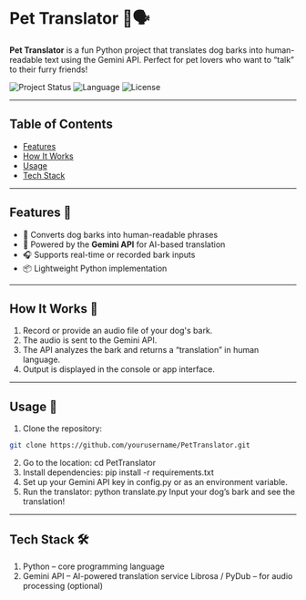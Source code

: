 # Pet Translator 🐶🗣️

**Pet Translator** is a fun Python project that translates dog barks into human-readable text using the Gemini API. Perfect for pet lovers who want to “talk” to their furry friends!  

![Project Status](https://img.shields.io/badge/Status-Active-brightgreen) ![Language](https://img.shields.io/badge/Language-Python-blue) ![License](https://img.shields.io/badge/License-MIT-yellow)

---

## Table of Contents

- [Features](#features)  
- [How It Works](#how-it-works)   
- [Usage](#usage)  
- [Tech Stack](#tech-stack)  

---

## Features 🎯

- 🐾 Converts dog barks into human-readable phrases  
- 🤖 Powered by the **Gemini API** for AI-based translation  
- 🎧 Supports real-time or recorded bark inputs  
- 📦 Lightweight Python implementation  

---

## How It Works 🔧

1. Record or provide an audio file of your dog's bark.  
2. The audio is sent to the Gemini API.  
3. The API analyzes the bark and returns a “translation” in human language.  
4. Output is displayed in the console or app interface.  

---

## Usage 🚀 

1. Clone the repository: 
```bash
git clone https://github.com/yourusername/PetTranslator.git 
```
2. Go to the location: cd PetTranslator 
3. Install dependencies: pip install -r requirements.txt 
4. Set up your Gemini API key in config.py or as an environment variable. 
5. Run the translator: python translate.py Input your dog’s bark and see the translation! 

---
## Tech Stack 🛠️ 
1. Python – core programming language 
2. Gemini API – AI-powered translation service Librosa / PyDub – for audio processing (optional)